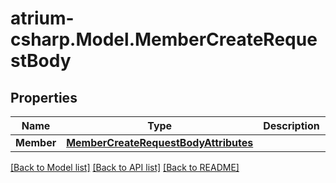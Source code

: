 # atrium-csharp.Model.MemberCreateRequestBody
## Properties

Name | Type | Description | Notes
------------ | ------------- | ------------- | -------------
**Member** | [**MemberCreateRequestBodyAttributes**](MemberCreateRequestBodyAttributes.md) |  | [optional] 

[[Back to Model list]](../README.md#documentation-for-models) [[Back to API list]](../README.md#documentation-for-api-endpoints) [[Back to README]](../README.md)

